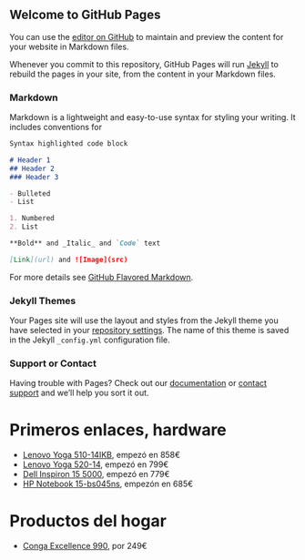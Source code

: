 ## Welcome to GitHub Pages

You can use the [editor on GitHub](https://github.com/rchavarria/books/edit/master/README.md) to maintain and preview the content for your website in Markdown files.

Whenever you commit to this repository, GitHub Pages will run [Jekyll](https://jekyllrb.com/) to rebuild the pages in your site, from the content in your Markdown files.

### Markdown

Markdown is a lightweight and easy-to-use syntax for styling your writing. It includes conventions for

```markdown
Syntax highlighted code block

# Header 1
## Header 2
### Header 3

- Bulleted
- List

1. Numbered
2. List

**Bold** and _Italic_ and `Code` text

[Link](url) and ![Image](src)
```

For more details see [GitHub Flavored Markdown](https://guides.github.com/features/mastering-markdown/).

### Jekyll Themes

Your Pages site will use the layout and styles from the Jekyll theme you have selected in your [repository settings](https://github.com/rchavarria/books/settings). The name of this theme is saved in the Jekyll `_config.yml` configuration file.

### Support or Contact

Having trouble with Pages? Check out our [documentation](https://help.github.com/categories/github-pages-basics/) or [contact support](https://github.com/contact) and we’ll help you sort it out.

# Primeros enlaces, hardware

- [Lenovo Yoga 510-14IKB](https://www.amazon.es/dp/B06W9K6Z6R/), empezó en 858€
- [Lenovo Yoga 520-14](https://www.amazon.es/dp/B072N3111K/), empezó en 799€
- [Dell Inspiron 15 5000](http://www.dell.com/es/p/inspiron-15-5570-laptop/pd?oc=cn57002&model_id=inspiron-15-5570-laptop), empezó en 779€
- [HP Notebook 15-bs045ns](https://www.amazon.es/dp/B0719QYVHR/), empezón en 685€

# Productos del hogar

- [Conga Excellence 990](https://www.amazon.es/dp/B01MUGXRT9/), por 249€
